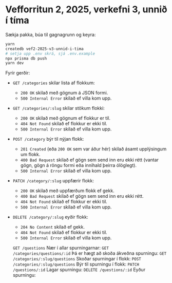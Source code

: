 # Vefforritun 2, 2025, verkefni 3, unnið í tíma

Sækja pakka, búa til gagnagrunn og keyra:

```bash
yarn
createdb vef2-2025-v3-unnid-i-tima
# setja upp .env skrá, sjá .env.example
npx prisma db push
yarn dev
```
Fyrir gerðir:

- `GET /categories` skilar lista af flokkum:
  - `200 OK` skilað með gögnum á JSON formi.
  - `500 Internal Error` skilað ef villa kom upp.
- `GET /categories/:slug` skilar stökum flokki:
  - `200 OK` skilað með gögnum ef flokkur er til.
  - `404 Not Found` skilað ef flokkur er ekki til.
  - `500 Internal Error` skilað ef villa kom upp.
- `POST /category` býr til nýjan flokk:
  - `201 Created` (eða `200 OK` sem var áður hér) skilað ásamt upplýsingum um flokk.
  - `400 Bad Request` skilað ef gögn sem send inn eru ekki rétt (vantar gögn, gögn á röngu formi eða innihald þeirra ólöglegt).
  - `500 Internal Error` skilað ef villa kom upp.
- `PATCH /category/:slug` uppfærir flokk:
  - `200 OK` skilað með uppfærðum flokk ef gekk.
  - `400 Bad Request` skilað ef gögn sem send inn eru ekki rétt.
  - `404 Not Found` skilað ef flokkur er ekki til.
  - `500 Internal Error` skilað ef villa kom upp.
- `DELETE /category/:slug` eyðir flokk:
  - `204 No Content` skilað ef gekk.
  - `404 Not Found` skilað ef flokkur er ekki til.
  - `500 Internal Error` skilað ef villa kom upp.
  
  `GET /questions` Nær í allar spurningarnar:
  `GET /categories/questions/:id` Þá er hægt að skoða ákveðna spurningu:
  `GET /categories/:slug/questions` Skoðar spurningar í flokk:
  `POST /categories/:slug/questions` Býr til spurningu í flokk:
  `PATCH /questions/:id` Lagar spurningu:
  `DELETE /questions/:id` Eyður spurningu:
